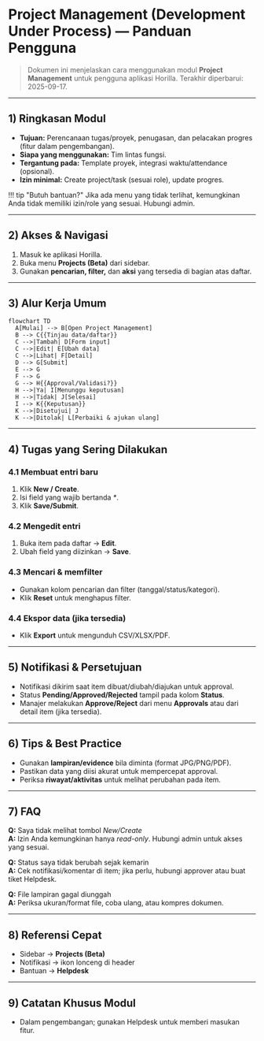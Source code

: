 # Project Management (Development Under Process) — Panduan Pengguna

> Dokumen ini menjelaskan cara menggunakan modul **Project Management** untuk pengguna aplikasi Horilla.
> Terakhir diperbarui: 2025-09-17.

---

## 1) Ringkasan Modul
- **Tujuan:** Perencanaan tugas/proyek, penugasan, dan pelacakan progres (fitur dalam pengembangan).
- **Siapa yang menggunakan:** Tim lintas fungsi.
- **Tergantung pada:** Template proyek, integrasi waktu/attendance (opsional).
- **Izin minimal:** Create project/task (sesuai role), update progres.

!!! tip "Butuh bantuan?"
    Jika ada menu yang tidak terlihat, kemungkinan Anda tidak memiliki izin/role yang sesuai. Hubungi admin.

---

## 2) Akses & Navigasi
1. Masuk ke aplikasi Horilla.
2. Buka menu **Projects (Beta)** dari sidebar.
3. Gunakan **pencarian, filter,** dan **aksi** yang tersedia di bagian atas daftar.

---

## 3) Alur Kerja Umum

```mermaid
flowchart TD
  A[Mulai] --> B[Open Project Management]
  B --> C{{Tinjau data/daftar}}
  C -->|Tambah| D[Form input]
  C -->|Edit| E[Ubah data]
  C -->|Lihat| F[Detail]
  D --> G[Submit]
  E --> G
  F --> G
  G --> H{{Approval/Validasi?}}
  H -->|Ya| I[Menunggu keputusan]
  H -->|Tidak| J[Selesai]
  I --> K{{Keputusan}}
  K -->|Disetujui| J
  K -->|Ditolak| L[Perbaiki & ajukan ulang]
```

---

## 4) Tugas yang Sering Dilakukan

### 4.1 Membuat entri baru
1. Klik **New / Create**.
2. Isi field yang wajib bertanda *\**.
3. Klik **Save/Submit**.

### 4.2 Mengedit entri
1. Buka item pada daftar → **Edit**.
2. Ubah field yang diizinkan → **Save**.

### 4.3 Mencari & memfilter
- Gunakan kolom pencarian dan filter (tanggal/status/kategori).
- Klik **Reset** untuk menghapus filter.

### 4.4 Ekspor data (jika tersedia)
- Klik **Export** untuk mengunduh CSV/XLSX/PDF.

---

## 5) Notifikasi & Persetujuan
- Notifikasi dikirim saat item dibuat/diubah/diajukan untuk approval.
- Status **Pending/Approved/Rejected** tampil pada kolom **Status**.
- Manajer melakukan **Approve/Reject** dari menu **Approvals** atau dari detail item (jika tersedia).

---

## 6) Tips & Best Practice
- Gunakan **lampiran/evidence** bila diminta (format JPG/PNG/PDF).
- Pastikan data yang diisi akurat untuk mempercepat approval.
- Periksa **riwayat/aktivitas** untuk melihat perubahan pada item.

---

## 7) FAQ
**Q:** Saya tidak melihat tombol *New/Create*  
**A:** Izin Anda kemungkinan hanya *read-only*. Hubungi admin untuk akses yang sesuai.

**Q:** Status saya tidak berubah sejak kemarin  
**A:** Cek notifikasi/komentar di item; jika perlu, hubungi approver atau buat tiket Helpdesk.

**Q:** File lampiran gagal diunggah  
**A:** Periksa ukuran/format file, coba ulang, atau kompres dokumen.

---

## 8) Referensi Cepat
- Sidebar → **Projects (Beta)**
- Notifikasi → ikon lonceng di header
- Bantuan → **Helpdesk**

---

## 9) Catatan Khusus Modul
- Dalam pengembangan; gunakan Helpdesk untuk memberi masukan fitur.

